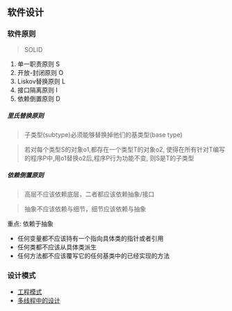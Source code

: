 软件设计
---
### 软件原则
> SOLID
1. 单一职责原则 S
2. 开放-封闭原则 O
3. Liskov替换原则 L
4. 接口隔离原则 I
5. 依赖倒置原则 D

##### 里氏替换原则
>子类型(subtype)必须能够替换掉他们的基类型(base type)

>若对每个类型S的对象o1,都存在一个类型T的对象o2,
>使得在所有针对T编写的程序P中,用o1替换o2后,程序P行为功能不变,
>则S是T的子类型
##### 依赖倒置原则
>高层不应该依赖底层，二者都应该依赖抽象/接口

>抽象不应该依赖与细节，细节应该依赖与抽象

重点: 依赖于抽象
* 任何变量都不应该持有一个指向具体类的指针或者引用
* 任何类都不应该从具体类派生
* 任何方法都不应该覆写它的任何基类中的已经实现的方法

### 设计模式
- [工程模式](./factory/README.md)
- [多线程中的设计](./multithreading/README.md)